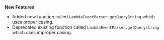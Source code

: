 **New Features**

* Added new function called `LambdaEventParser.getQueryString` which uses proper casing.
* Deprecated existing function called `LambdaEventParser.getQuerystring` which uses improper casing.